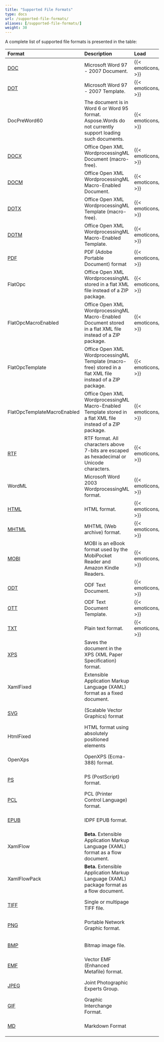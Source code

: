 ```yaml
---
title: "Supported File Formats"
type: docs
url: /supported-file-formats/
aliases: [/supported-file-formats/]
weight: 30
---
```


A complete list of supported file formats is presented in the table:

|Format|Description|Load|Save|Remarks|
| :- | :- | :- | :- | :- |
|[DOC](https://docs.fileformat.com/word-processing/doc/)|Microsoft Word 97 - 2007 Document.|{{< emoticons/tick >}}|{{< emoticons/tick >}}| |
|[DOT](https://docs.fileformat.com/word-processing/dot/)|Microsoft Word 97 - 2007 Template.|{{< emoticons/tick >}}|{{< emoticons/tick >}}| |
|DocPreWord60|The document is in Word 6 or Word 95 format. Aspose.Words do not currently support loading such documents.|{{< emoticons/tick >}}| | |
|[DOCX](https://docs.fileformat.com/word-processing/docx/)|Office Open XML WordprocessingML Document (macro-free).|{{< emoticons/tick >}}|{{< emoticons/tick >}}| |
|[DOCM](https://docs.fileformat.com/word-processing/docm/)|Office Open XML WordprocessingML Macro-Enabled Document.|{{< emoticons/tick >}}|{{< emoticons/tick >}}| |
|[DOTX](https://docs.fileformat.com/word-processing/dotx/)|Office Open XML WordprocessingML Template (macro-free).|{{< emoticons/tick >}}|{{< emoticons/tick >}}| |
|[DOTM](https://docs.fileformat.com/word-processing/dotm/)|Office Open XML WordprocessingML Macro-Enabled Template.|{{< emoticons/tick >}}|{{< emoticons/tick >}}| |
|[PDF](https://docs.fileformat.com/pdf/)|PDF (Adobe Portable Document) format|{{< emoticons/tick >}}|{{< emoticons/tick >}}| |
|FlatOpc|Office Open XML WordprocessingML stored in a flat XML file instead of a ZIP package.|{{< emoticons/tick >}}|{{< emoticons/tick >}}| |
|FlatOpcMacroEnabled|Office Open XML WordprocessingML Macro-Enabled Document stored in a flat XML file instead of a ZIP package.|{{< emoticons/tick >}}|{{< emoticons/tick >}}| |
|FlatOpcTemplate|Office Open XML WordprocessingML Template (macro-free) stored in a flat XML file instead of a ZIP package.|{{< emoticons/tick >}}|{{< emoticons/tick >}}| |
|FlatOpcTemplateMacroEnabled|Office Open XML WordprocessingML Macro-Enabled Template stored in a flat XML file instead of a ZIP package.|{{< emoticons/tick >}}|{{< emoticons/tick >}}| |
|[RTF](https://docs.fileformat.com/word-processing/rtf/)|RTF format. All characters above 7-bits are escaped as hexadecimal or Unicode characters.|{{< emoticons/tick >}}|{{< emoticons/tick >}}| |
|WordML|Microsoft Word 2003 WordprocessingML format.|{{< emoticons/tick >}}| | |
|[HTML](https://docs.fileformat.com/web/html/)|HTML format.|{{< emoticons/tick >}}|{{< emoticons/tick >}}| |
|[MHTML](https://docs.fileformat.com/web/mhtml/)|MHTML (Web archive) format.|{{< emoticons/tick >}}|{{< emoticons/tick >}}| |
|[MOBI](https://docs.fileformat.com/ebook/mobi/)|MOBI is an eBook format used by the MobiPocket Reader and Amazon Kindle Readers.|{{< emoticons/tick >}}| | |
|[ODT](https://docs.fileformat.com/word-processing/odt/)|ODF Text Document.|{{< emoticons/tick >}}|{{< emoticons/tick >}}| |
|[OTT](https://docs.fileformat.com/word-processing/ott/)|ODF Text Document Template.|{{< emoticons/tick >}}|{{< emoticons/tick >}}| |
|[TXT](https://docs.fileformat.com/word-processing/txt/)|Plain text format.|{{< emoticons/tick >}}|{{< emoticons/tick >}}| |
|[XPS](https://docs.fileformat.com/page-description-language/xps/)|Saves the document in the XPS (XML Paper Specification) format.| |{{< emoticons/tick >}}| |
|XamlFixed|Extensible Application Markup Language (XAML) format as a fixed document.| |{{< emoticons/tick >}}| |
|[SVG](https://docs.fileformat.com/page-description-language/svg/)|(Scalable Vector Graphics) format| |{{< emoticons/tick >}}| |
|HtmlFixed|HTML format using absolutely positioned elements| |{{< emoticons/tick >}}| |
|OpenXps|OpenXPS (Ecma-388) format.| |{{< emoticons/tick >}}| |
|[PS](https://docs.fileformat.com/page-description-language/ps/)|PS (PostScript) format.| |{{< emoticons/tick >}}| |
|[PCL](https://docs.fileformat.com/page-description-language/pcl/)|PCL (Printer Control Language) format.| |{{< emoticons/tick >}}| |
|[EPUB](https://docs.fileformat.com/ebook/epub/)|IDPF EPUB format.| |{{< emoticons/tick >}}| |
|XamlFlow|**Beta.** Extensible Application Markup Language (XAML) format as a flow document.| |{{< emoticons/tick >}}| |
|XamlFlowPack|**Beta.** Extensible Application Markup Language (XAML) package format as a flow document.| |{{< emoticons/tick >}}| |
|[TIFF](https://docs.fileformat.com/image/tiff/)|Single or multipage TIFF file.| |{{< emoticons/tick >}}| |
|[PNG](https://docs.fileformat.com/Image/png/)|Portable Network Graphic format.| |{{< emoticons/tick >}}| |
|[BMP](https://docs.fileformat.com/image/bmp/)|Bitmap image file.| |{{< emoticons/tick >}}| |
|[EMF](https://docs.fileformat.com/image/emf/)|Vector EMF (Enhanced Metafile) format.| |{{< emoticons/tick >}}| |
|[JPEG](https://docs.fileformat.com/image/jpeg/)|Joint Photographic Experts Group.| |{{< emoticons/tick >}}| |
|[GIF](https://docs.fileformat.com/image/gif/)|Graphic Interchange Format.| |{{< emoticons/tick >}}| |
|[MD](https://docs.fileformat.com/word-processing/md/)|Markdown Format| |{{< emoticons/tick >}}| |
